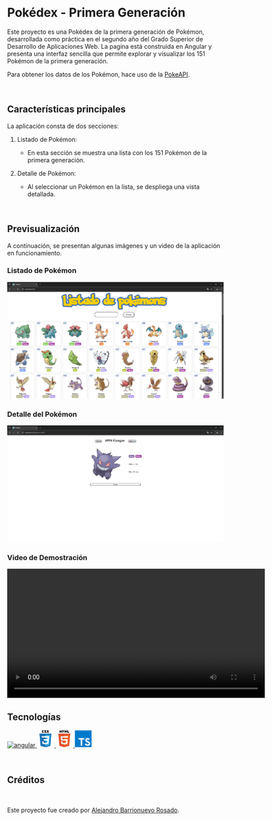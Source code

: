 # Pokédex - Primera Generación

Este proyecto es una Pokédex de la primera generación de Pokémon, desarrollada como práctica en el segundo año del Grado Superior de Desarrollo de Aplicaciones Web. La pagina está construida en Angular y presenta una interfaz sencilla que permite explorar y visualizar los 151 Pokémon de la primera generación.

Para obtener los datos de los Pokémon, hace uso de la [PokeAPI](https://pokeapi.co/).

<br>

## Características principales

La aplicación consta de dos secciones:

1. Listado de Pokémon:

   - En esta sección se muestra una lista con los 151 Pokémon de la primera generación.

   <!-- - http://localhost:4200/  '' PokemonList --> 

2. Detalle de Pokémon:

   - Al seleccionar un Pokémon en la lista, se despliega una vista detallada.

   <!-- - http://localhost:4200/pokemon/id  'pokemon/id' PokemonDetail -->

<br>

## Previsualización

A continuación, se presentan algunas imágenes y un video de la aplicación en funcionamiento.

### Listado de Pokémon
![Lista de Pokémon](/doc/img/listado.png)

### Detalle del Pokémon
![Detalle del Pokémon](/doc/img/detalle.png)

### Video de Demostración

<video width="600" controls>
  <source src="/doc/video/video.mp4" type="video/mp4">
  Tu navegador no soporta el video.
</video>


<br>

## Tecnologías

<p align="left"> <a href="https://angular.io" target="_blank" rel="noreferrer"> <img src="https://angular.io/assets/images/logos/angular/angular.svg" alt="angular" width="40" height="40"/> </a> <a href="https://www.w3schools.com/css/" target="_blank" rel="noreferrer"> <img src="https://raw.githubusercontent.com/devicons/devicon/master/icons/css3/css3-original-wordmark.svg" alt="css3" width="40" height="40"/> </a> <a href="https://www.w3.org/html/" target="_blank" rel="noreferrer"> <img src="https://raw.githubusercontent.com/devicons/devicon/master/icons/html5/html5-original-wordmark.svg" alt="html5" width="40" height="40"/> </a> <a href="https://www.typescriptlang.org/" target="_blank" rel="noreferrer"> <img src="https://raw.githubusercontent.com/devicons/devicon/master/icons/typescript/typescript-original.svg" alt="typescript" width="40" height="40"/> </a> </p>

<br>

## Créditos

<br>

Este proyecto fue creado por [Alejandro Barrionuevo Rosado](https://github.com/Alejandro-BR).
